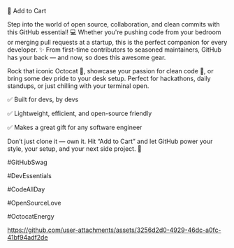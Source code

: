 🛒 Add to Cart

Step into the world of open source, collaboration, and clean commits with this GitHub essential! 💻 Whether you're pushing code from your bedroom or merging pull requests at a startup, this is the perfect companion for every developer. ✨ From first-time contributors to seasoned maintainers, GitHub has your back — and now, so does this awesome gear.

Rock that iconic Octocat 🐙, showcase your passion for clean code 🧼, or bring some dev pride to your desk setup. Perfect for hackathons, daily standups, or just chilling with your terminal open.

✅ Built for devs, by devs

✅ Lightweight, efficient, and open-source friendly

✅ Makes a great gift for any software engineer

Don’t just clone it — own it. Hit “Add to Cart” and let GitHub power your style, your setup, and your next side project. 🚀

#GitHubSwag 

#DevEssentials 

#CodeAllDay 

#OpenSourceLove 

#OctocatEnergy 

https://github.com/user-attachments/assets/3256d2d0-4929-46dc-a0fc-41bf94adf2de
